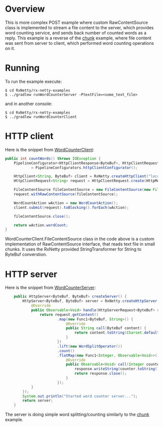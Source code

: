 Overview
========

This is more complex POST example where custom RawContentSource class is implemented to stream a file content 
to the server, which provides word counting service, and sends back number of counted words as a reply.
This example is a reverse of the [chunk](../chunk) example, where file content was sent from server to client, which performed
word counting operations on it.

Running
=======

To run the example execute:

```
$ cd RxNetty/rx-netty-examples
$ ../gradlew runWordCounterServer -PtextFile=<some_text_file>
```

and in another console:

```
$ cd RxNetty/rx-netty-examples
$ ../gradlew runWordCounterClient
```

HTTP client
===========

Here is the snippet from [WordCounterClient](WordCounterClient.java):

```java
public int countWords() throws IOException {
    PipelineConfigurator<HttpClientResponse<ByteBuf>, HttpClientRequest<String>> pipelineConfigurator
            = PipelineConfigurators.httpClientConfigurator();

    HttpClient<String, ByteBuf> client = RxNetty.createHttpClient("localhost", port, pipelineConfigurator);
    HttpClientRequest<String> request = HttpClientRequest.create(HttpMethod.POST, "test/post");

    FileContentSource fileContentSource = new FileContentSource(new File(textFile));
    request.withRawContentSource(fileContentSource);

    WordCountAction wAction = new WordCountAction();
    client.submit(request).toBlocking().forEach(wAction);

    fileContentSource.close();

    return wAction.wordCount;
}
```

WordCounterClient.FileContentSource class in the code above is a custom implementation of RawContentSource interface, 
that reads text file in small chunks. It uses the RxNetty provided StringTransformer for String to ByteBuf converstion.


HTTP server
===========

Here is the snippet from [WordCounterServer](WordCounterServer.java):

```java
    public HttpServer<ByteBuf, ByteBuf> createServer() {
        HttpServer<ByteBuf, ByteBuf> server = RxNetty.createHttpServer(port, new RequestHandler<ByteBuf, ByteBuf>() {
            @Override
            public Observable<Void> handle(HttpServerRequest<ByteBuf> request, final HttpServerResponse<ByteBuf> response) {
                return request.getContent()
                        .map(new Func1<ByteBuf, String>() {
                            @Override
                            public String call(ByteBuf content) {
                                return content.toString(Charset.defaultCharset());
                            }
                        })
                        .lift(new WordSplitOperator())
                        .count()
                        .flatMap(new Func1<Integer, Observable<Void>>() {
                            @Override
                            public Observable<Void> call(Integer counter) {
                                response.writeString(counter.toString());
                                return response.close();
                            }
                        });
            }
        });
        System.out.println("Started word counter server...");
        return server;
    }
```

The server is doing simple word splitting/counting similarly to the [chunk](../chunk) example.
